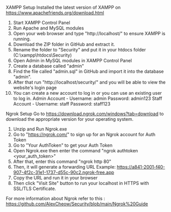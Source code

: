 XAMPP Setup
Installed the latest version of XAMPP on https://www.apachefriends.org/download.html
1) Start XAMPP Control Panel
2) Run Apache and MySQL modules
3) Open your web browser and type "http://localhost/" to ensure XAMPP is running.
4) Download the ZIP folder in GitHub and extract it.
5) Rename the folder to "Security" and put it in your htdocs folder (C:\xampp\htdocs\Security)
6) Open Admin in MySQL modules in XAMPP Control Panel
7) Create a database called "admin"
8) Find the file called "admin.sql" in GitHub and import it into the database "admin".
9) After that run "http://localhost/security/" and you will be able to view the website's login page
10) You can create a new account to log in or you can use an existing user to log in.
Admin Account - Username: admin
    Password: admin123
Staff Account - Username: staff
    Password: staff123

Ngrok Setup
Go to https://download.ngrok.com/windows?tab=download to download the appropriate version for your operating system.
1) Unzip and Run Ngrok.exe
2) Go to "https://ngrok.com/" to sign up for an Ngrok account for Auth Token
3) Go to "Your AuthToken" to get your Auth Token
4) Open Ngrok.exe then enter the command "ngrok authtoken <your_auth_token>"
5) After that, enter this command "ngrok http 80"
6) Then, it will generate a forwarding URL
Example: https://a841-2001-f40-907-4f2c-31e1-1737-d55c-90c2.ngrok-free.app
7) Copy the URL and run it in your browser
8) Then click "Visit Site" button to run your localhost in HTTPS with SSL/TLS Certificate.

For more information about Ngrok refer to this :
https://github.com/AlexCheow/Security/blob/main/Ngrok%20Guide
